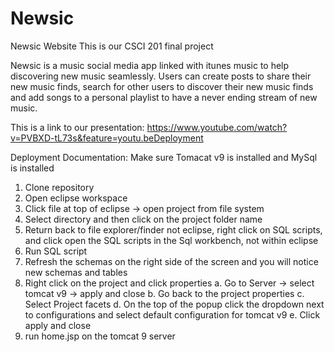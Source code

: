 # Newsic
Newsic Website
This is our CSCI 201 final project

Newsic is a music social media app linked with itunes music to help discovering new music seamlessly. Users can create posts to share their new music finds, search for other users to discover their new music finds and add songs to a personal playlist to have a never ending stream of new music. 

This is a link to our presentation: https://www.youtube.com/watch?v=PVBXD-tL73s&feature=youtu.beDeployment 

Deployment Documentation:
Make sure Tomacat v9 is installed and MySql is installed
1. Clone repository
2. Open eclipse workspace
3. Click file at top of eclipse -> open project from file system
4. Select directory and then click on the project folder name
5. Return back to file explorer/finder not eclipse, right click on SQL scripts, and click
open the SQL scripts in the Sql workbench, not within eclipse
6. Run SQL script
7. Refresh the schemas on the right side of the screen and you will notice new schemas
and tables
8. Right click on the project and click properties
a. Go to Server -> select tomcat v9 -> apply and close
b. Go back to the project properties
c. Select Project facets
d. On the top of the popup click the dropdown next to configurations and select
default configuration for tomcat v9 e. Click apply and close
9. run home.jsp on the tomcat 9 server
